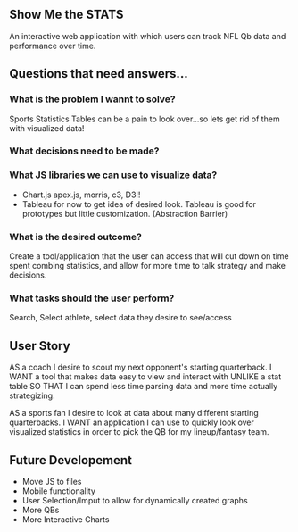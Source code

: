 
## Show Me the STATS

An interactive web application with which users can track NFL Qb data and performance over time.

## Questions that need answers...

### What is the problem I wannt to solve?

Sports Statistics Tables can be a pain to look over...so lets get rid of them with visualized data!

### What decisions need to be made?

### What JS libraries we can use to visualize data?
- Chart.js apex.js, morris, c3, D3!!
- Tableau for now to get idea of desired look. Tableau is good for prototypes but little customization. (Abstraction  Barrier)

### What is the desired outcome?

Create a tool/application that the user can access that will cut down on time spent combing statistics, and allow for more time to talk strategy and make decisions.

### What tasks should the user perform?

Search, Select athlete, select data they desire to see/access

## User Story


AS a coach I desire to scout my next opponent's starting quarterback.
I WANT a tool that makes data easy to view and interact with UNLIKE a stat table
SO THAT I can spend less time parsing data and more time actually strategizing. 

AS a sports fan I desire to look at data about many different starting quarterbacks.
I WANT an application I can use to quickly look over visualized statistics in order to pick the QB for my lineup/fantasy team.

## Future Developement

- Move JS to files
- Mobile functionality
- User Selection/Imput to allow for dynamically created graphs
- More QBs
- More Interactive Charts